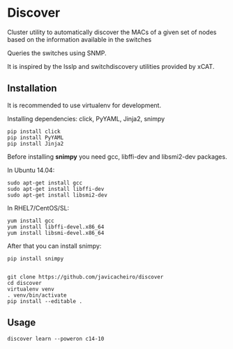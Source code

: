 Discover
========

Cluster utility to automatically discover the MACs of a given set of nodes
based on the information available in the switches

Queries the switches using SNMP.

It is inspired by the lsslp and switchdiscovery utilities provided by xCAT.


Installation
------------

It is recommended to use virtualenv for development.

Installing dependencies: click, PyYAML, Jinja2, snimpy

    pip install click
    pip install PyYAML
    pip install Jinja2

Before installing **snimpy** you need gcc, libffi-dev and libsmi2-dev packages.

In Ubuntu 14.04:

    sudo apt-get install gcc
    sudo apt-get install libffi-dev
    sudo apt-get install libsmi2-dev

In RHEL7/CentOS/SL:

    yum install gcc
    yum install libffi-devel.x86_64
    yum install libsmi-devel.x86_64

After that you can install snimpy:

    pip install snimpy


    git clone https://github.com/javicacheiro/discover
    cd discover
    virtualenv venv
    . venv/bin/activate
    pip install --editable .

Usage
-----
    discover learn --poweron c14-10
